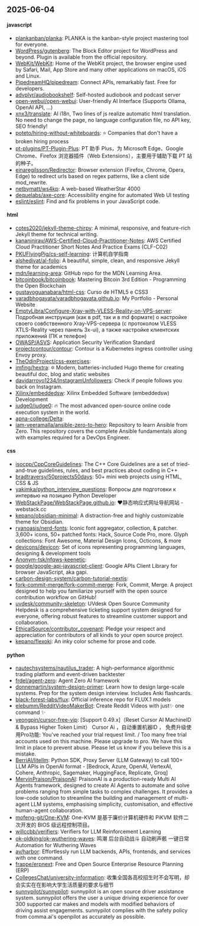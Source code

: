 ## 2025-06-04

#### javascript
* [plankanban/planka](https://github.com/plankanban/planka): PLANKA is the kanban-style project mastering tool for everyone.
* [WordPress/gutenberg](https://github.com/WordPress/gutenberg): The Block Editor project for WordPress and beyond. Plugin is available from the official repository.
* [WebKit/WebKit](https://github.com/WebKit/WebKit): Home of the WebKit project, the browser engine used by Safari, Mail, App Store and many other applications on macOS, iOS and Linux.
* [PipedreamHQ/pipedream](https://github.com/PipedreamHQ/pipedream): Connect APIs, remarkably fast. Free for developers.
* [advplyr/audiobookshelf](https://github.com/advplyr/audiobookshelf): Self-hosted audiobook and podcast server
* [open-webui/open-webui](https://github.com/open-webui/open-webui): User-friendly AI Interface (Supports Ollama, OpenAI API, ...)
* [xnx3/translate](https://github.com/xnx3/translate): AI i18n, Two lines of js realize automatic html translation. No need to change the page, no language configuration file, no API key, SEO friendly!
* [poteto/hiring-without-whiteboards](https://github.com/poteto/hiring-without-whiteboards): ⭐️ Companies that don't have a broken hiring process
* [pt-plugins/PT-Plugin-Plus](https://github.com/pt-plugins/PT-Plugin-Plus): PT 助手 Plus，为 Microsoft Edge、Google Chrome、Firefox 浏览器插件（Web Extensions），主要用于辅助下载 PT 站的种子。
* [einaregilsson/Redirector](https://github.com/einaregilsson/Redirector): Browser extension (Firefox, Chrome, Opera, Edge) to redirect urls based on regex patterns, like a client side mod_rewrite.
* [netbymatt/ws4kp](https://github.com/netbymatt/ws4kp): A web-based WeatherStar 4000
* [dequelabs/axe-core](https://github.com/dequelabs/axe-core): Accessibility engine for automated Web UI testing
* [eslint/eslint](https://github.com/eslint/eslint): Find and fix problems in your JavaScript code.

#### html
* [cotes2020/jekyll-theme-chirpy](https://github.com/cotes2020/jekyll-theme-chirpy): A minimal, responsive, and feature-rich Jekyll theme for technical writing.
* [kananinirav/AWS-Certified-Cloud-Practitioner-Notes](https://github.com/kananinirav/AWS-Certified-Cloud-Practitioner-Notes): AWS Certified Cloud Practitioner Short Notes And Practice Exams (CLF-C02)
* [PKUFlyingPig/cs-self-learning](https://github.com/PKUFlyingPig/cs-self-learning): 计算机自学指南
* [alshedivat/al-folio](https://github.com/alshedivat/al-folio): A beautiful, simple, clean, and responsive Jekyll theme for academics
* [mdn/learning-area](https://github.com/mdn/learning-area): GitHub repo for the MDN Learning Area.
* [bitcoinbook/bitcoinbook](https://github.com/bitcoinbook/bitcoinbook): Mastering Bitcoin 3rd Edition - Programming the Open Blockchain
* [gustavoguanabara/html-css](https://github.com/gustavoguanabara/html-css): Curso de HTML5 e CSS3
* [varadbhogayata/varadbhogayata.github.io](https://github.com/varadbhogayata/varadbhogayata.github.io): My Portfolio - Personal Website
* [EmptyLibra/Configure-Xray-with-VLESS-Reality-on-VPS-server](https://github.com/EmptyLibra/Configure-Xray-with-VLESS-Reality-on-VPS-server): Подробная инструкция (как в pdf, так и в md формате) о настройке своего совбственного Xray-VPS-сервера (с протоколом VLESS XTLS-Reality через панель 3x-ui), а также настройке клиентских приложений (ПК и телефон)
* [OWASP/ASVS](https://github.com/OWASP/ASVS): Application Security Verification Standard
* [projectcontour/contour](https://github.com/projectcontour/contour): Contour is a Kubernetes ingress controller using Envoy proxy.
* [TheOdinProject/css-exercises](https://github.com/TheOdinProject/css-exercises): 
* [imfing/hextra](https://github.com/imfing/hextra): 🔯 Modern, batteries-included Hugo theme for creating beautiful doc, blog and static websites
* [davidarroyo1234/InstagramUnfollowers](https://github.com/davidarroyo1234/InstagramUnfollowers): Check if people follows you back on Instagram.
* [Xilinx/embeddedsw](https://github.com/Xilinx/embeddedsw): Xilinx Embedded Software (embeddedsw) Development
* [judge0/judge0](https://github.com/judge0/judge0): 🔥 The most advanced open-source online code execution system in the world.
* [apna-college/Delta](https://github.com/apna-college/Delta): 
* [iam-veeramalla/ansible-zero-to-hero](https://github.com/iam-veeramalla/ansible-zero-to-hero): Repository to learn Ansible from Zero. This repository covers the complete Ansible fundamentals along with examples required for a DevOps Engineer.

#### css
* [isocpp/CppCoreGuidelines](https://github.com/isocpp/CppCoreGuidelines): The C++ Core Guidelines are a set of tried-and-true guidelines, rules, and best practices about coding in C++
* [bradtraversy/50projects50days](https://github.com/bradtraversy/50projects50days): 50+ mini web projects using HTML, CSS & JS
* [yakimka/python_interview_questions](https://github.com/yakimka/python_interview_questions): Вопросы для подготовки к интервью на позицию Python Developer
* [WebStackPage/WebStackPage.github.io](https://github.com/WebStackPage/WebStackPage.github.io): ❤️静态响应式网址导航网站 - webstack.cc
* [kepano/obsidian-minimal](https://github.com/kepano/obsidian-minimal): A distraction-free and highly customizable theme for Obsidian.
* [ryanoasis/nerd-fonts](https://github.com/ryanoasis/nerd-fonts): Iconic font aggregator, collection, & patcher. 3,600+ icons, 50+ patched fonts: Hack, Source Code Pro, more. Glyph collections: Font Awesome, Material Design Icons, Octicons, & more
* [devicons/devicon](https://github.com/devicons/devicon): Set of icons representing programming languages, designing & development tools
* [Anonym-tsk/nfqws-keenetic](https://github.com/Anonym-tsk/nfqws-keenetic): 
* [google/google-api-javascript-client](https://github.com/google/google-api-javascript-client): Google APIs Client Library for browser JavaScript, aka gapi.
* [carbon-design-system/carbon-tutorial-nextjs](https://github.com/carbon-design-system/carbon-tutorial-nextjs): 
* [fork-commit-merge/fork-commit-merge](https://github.com/fork-commit-merge/fork-commit-merge): Fork, Commit, Merge. A project designed to help you familiarize yourself with the open source contribution workflow on GitHub!
* [uvdesk/community-skeleton](https://github.com/uvdesk/community-skeleton): UVdesk Open Source Community Helpdesk is a comprehensive ticketing support system designed for everyone, offering robust features to streamline customer support and collaboration.
* [EthicalSource/contributor_covenant](https://github.com/EthicalSource/contributor_covenant): Pledge your respect and appreciation for contributors of all kinds to your open source project.
* [kepano/flexoki](https://github.com/kepano/flexoki): An inky color scheme for prose and code.

#### python
* [nautechsystems/nautilus_trader](https://github.com/nautechsystems/nautilus_trader): A high-performance algorithmic trading platform and event-driven backtester
* [frdel/agent-zero](https://github.com/frdel/agent-zero): Agent Zero AI framework
* [donnemartin/system-design-primer](https://github.com/donnemartin/system-design-primer): Learn how to design large-scale systems. Prep for the system design interview. Includes Anki flashcards.
* [black-forest-labs/flux](https://github.com/black-forest-labs/flux): Official inference repo for FLUX.1 models
* [elebumm/RedditVideoMakerBot](https://github.com/elebumm/RedditVideoMakerBot): Create Reddit Videos with just✨ one command ✨
* [yeongpin/cursor-free-vip](https://github.com/yeongpin/cursor-free-vip): [Support 0.49.x]（Reset Cursor AI MachineID & Bypass Higher Token Limit） Cursor Ai ，自动重置机器ID ， 免费升级使用Pro功能: You've reached your trial request limit. / Too many free trial accounts used on this machine. Please upgrade to pro. We have this limit in place to prevent abuse. Please let us know if you believe this is a mistake.
* [BerriAI/litellm](https://github.com/BerriAI/litellm): Python SDK, Proxy Server (LLM Gateway) to call 100+ LLM APIs in OpenAI format - [Bedrock, Azure, OpenAI, VertexAI, Cohere, Anthropic, Sagemaker, HuggingFace, Replicate, Groq]
* [MervinPraison/PraisonAI](https://github.com/MervinPraison/PraisonAI): PraisonAI is a production-ready Multi AI Agents framework, designed to create AI Agents to automate and solve problems ranging from simple tasks to complex challenges. It provides a low-code solution to streamline the building and management of multi-agent LLM systems, emphasising simplicity, customisation, and effective human-agent collaboration.
* [mofeng-git/One-KVM](https://github.com/mofeng-git/One-KVM): One-KVM 是基于廉价计算机硬件和 PiKVM 软件二次开发的 BIOS 级远程控制项目。
* [willccbb/verifiers](https://github.com/willccbb/verifiers): Verifiers for LLM Reinforcement Learning
* [ok-oldking/ok-wuthering-waves](https://github.com/ok-oldking/ok-wuthering-waves): 鸣潮 后台自动战斗 自动刷声骸 一键日常 Automation for Wuthering Waves
* [av/harbor](https://github.com/av/harbor): Effortlessly run LLM backends, APIs, frontends, and services with one command.
* [frappe/erpnext](https://github.com/frappe/erpnext): Free and Open Source Enterprise Resource Planning (ERP)
* [CollegesChat/university-information](https://github.com/CollegesChat/university-information): 收集全国各高校招生时不会写明，却会实实在在影响大学生活质量的要求与细节
* [sunnypilot/sunnypilot](https://github.com/sunnypilot/sunnypilot): sunnypilot is an open source driver assistance system. sunnypilot offers the user a unique driving experience for over 300 supported car makes and models with modified behaviors of driving assist engagements. sunnypilot complies with the safety policy from comma.ai's openpilot as accurately as possible.
